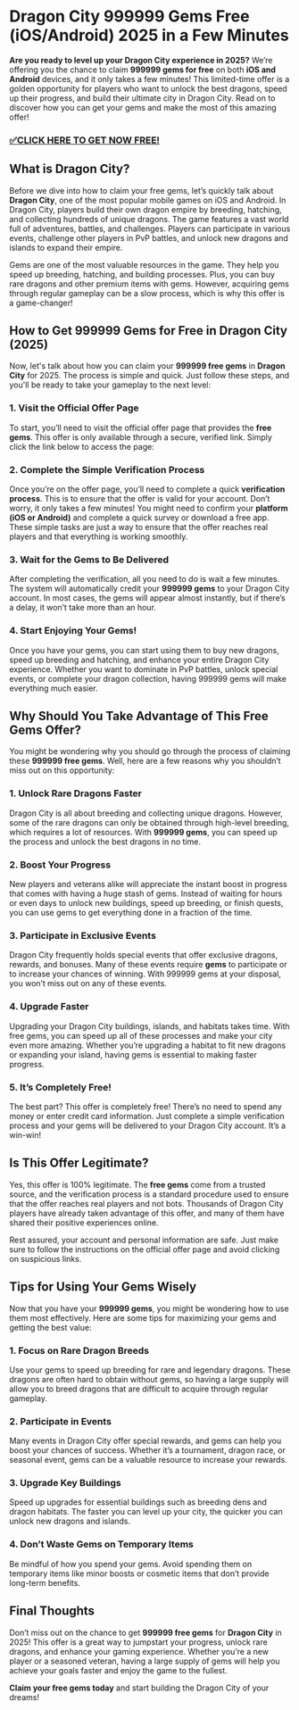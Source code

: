 # Dragon City 999999 Gems Free (iOS/Android) 2025 in a Few Minutes

**Are you ready to level up your Dragon City experience in 2025?** We’re offering you the chance to claim **999999 gems for free** on both **iOS and Android** devices, and it only takes a few minutes! This limited-time offer is a golden opportunity for players who want to unlock the best dragons, speed up their progress, and build their ultimate city in Dragon City. Read on to discover how you can get your gems and make the most of this amazing offer!

### [✅CLICK HERE TO GET NOW FREE!](https://freeforyou.xyz/dragon/city/go/)

## What is Dragon City?

Before we dive into how to claim your free gems, let’s quickly talk about **Dragon City**, one of the most popular mobile games on iOS and Android. In Dragon City, players build their own dragon empire by breeding, hatching, and collecting hundreds of unique dragons. The game features a vast world full of adventures, battles, and challenges. Players can participate in various events, challenge other players in PvP battles, and unlock new dragons and islands to expand their empire.

Gems are one of the most valuable resources in the game. They help you speed up breeding, hatching, and building processes. Plus, you can buy rare dragons and other premium items with gems. However, acquiring gems through regular gameplay can be a slow process, which is why this offer is a game-changer!

## How to Get 999999 Gems for Free in Dragon City (2025)

Now, let's talk about how you can claim your **999999 free gems** in **Dragon City** for 2025. The process is simple and quick. Just follow these steps, and you'll be ready to take your gameplay to the next level:

### 1. Visit the Official Offer Page
To start, you’ll need to visit the official offer page that provides the **free gems**. This offer is only available through a secure, verified link. Simply click the link below to access the page:

### 2. Complete the Simple Verification Process
Once you’re on the offer page, you’ll need to complete a quick **verification process**. This is to ensure that the offer is valid for your account. Don’t worry, it only takes a few minutes! You might need to confirm your **platform (iOS or Android)** and complete a quick survey or download a free app. These simple tasks are just a way to ensure that the offer reaches real players and that everything is working smoothly.

### 3. Wait for the Gems to Be Delivered
After completing the verification, all you need to do is wait a few minutes. The system will automatically credit your **999999 gems** to your Dragon City account. In most cases, the gems will appear almost instantly, but if there’s a delay, it won’t take more than an hour.

### 4. Start Enjoying Your Gems!
Once you have your gems, you can start using them to buy new dragons, speed up breeding and hatching, and enhance your entire Dragon City experience. Whether you want to dominate in PvP battles, unlock special events, or complete your dragon collection, having 999999 gems will make everything much easier.

## Why Should You Take Advantage of This Free Gems Offer?

You might be wondering why you should go through the process of claiming these **999999 free gems**. Well, here are a few reasons why you shouldn’t miss out on this opportunity:

### 1. **Unlock Rare Dragons Faster**
Dragon City is all about breeding and collecting unique dragons. However, some of the rare dragons can only be obtained through high-level breeding, which requires a lot of resources. With **999999 gems**, you can speed up the process and unlock the best dragons in no time.

### 2. **Boost Your Progress**
New players and veterans alike will appreciate the instant boost in progress that comes with having a huge stash of gems. Instead of waiting for hours or even days to unlock new buildings, speed up breeding, or finish quests, you can use gems to get everything done in a fraction of the time.

### 3. **Participate in Exclusive Events**
Dragon City frequently holds special events that offer exclusive dragons, rewards, and bonuses. Many of these events require **gems** to participate or to increase your chances of winning. With 999999 gems at your disposal, you won’t miss out on any of these events.

### 4. **Upgrade Faster**
Upgrading your Dragon City buildings, islands, and habitats takes time. With free gems, you can speed up all of these processes and make your city even more amazing. Whether you’re upgrading a habitat to fit new dragons or expanding your island, having gems is essential to making faster progress.

### 5. **It’s Completely Free!**
The best part? This offer is completely free! There’s no need to spend any money or enter credit card information. Just complete a simple verification process and your gems will be delivered to your Dragon City account. It’s a win-win!

## Is This Offer Legitimate?

Yes, this offer is 100% legitimate. The **free gems** come from a trusted source, and the verification process is a standard procedure used to ensure that the offer reaches real players and not bots. Thousands of Dragon City players have already taken advantage of this offer, and many of them have shared their positive experiences online.

Rest assured, your account and personal information are safe. Just make sure to follow the instructions on the official offer page and avoid clicking on suspicious links.

## Tips for Using Your Gems Wisely

Now that you have your **999999 gems**, you might be wondering how to use them most effectively. Here are some tips for maximizing your gems and getting the best value:

### 1. **Focus on Rare Dragon Breeds**
Use your gems to speed up breeding for rare and legendary dragons. These dragons are often hard to obtain without gems, so having a large supply will allow you to breed dragons that are difficult to acquire through regular gameplay.

### 2. **Participate in Events**
Many events in Dragon City offer special rewards, and gems can help you boost your chances of success. Whether it’s a tournament, dragon race, or seasonal event, gems can be a valuable resource to increase your rewards.

### 3. **Upgrade Key Buildings**
Speed up upgrades for essential buildings such as breeding dens and dragon habitats. The faster you can level up your city, the quicker you can unlock new dragons and islands.

### 4. **Don’t Waste Gems on Temporary Items**
Be mindful of how you spend your gems. Avoid spending them on temporary items like minor boosts or cosmetic items that don’t provide long-term benefits.

## Final Thoughts

Don’t miss out on the chance to get **999999 free gems** for **Dragon City** in 2025! This offer is a great way to jumpstart your progress, unlock rare dragons, and enhance your gaming experience. Whether you’re a new player or a seasoned veteran, having a large supply of gems will help you achieve your goals faster and enjoy the game to the fullest.

**Claim your free gems today** and start building the Dragon City of your dreams!
